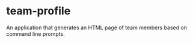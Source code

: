 # team-profile
An application that generates an HTML page of team members based on command line prompts.
